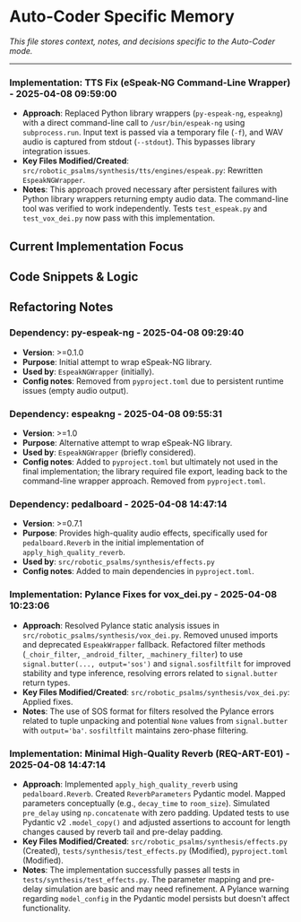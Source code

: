# Auto-Coder Specific Memory

*This file stores context, notes, and decisions specific to the Auto-Coder mode.*

---



### Implementation: TTS Fix (eSpeak-NG Command-Line Wrapper) - 2025-04-08 09:59:00
- **Approach**: Replaced Python library wrappers (`py-espeak-ng`, `espeakng`) with a direct command-line call to `/usr/bin/espeak-ng` using `subprocess.run`. Input text is passed via a temporary file (`-f`), and WAV audio is captured from stdout (`--stdout`). This bypasses library integration issues.
- **Key Files Modified/Created**: `src/robotic_psalms/synthesis/tts/engines/espeak.py`: Rewritten `EspeakNGWrapper`.
- **Notes**: This approach proved necessary after persistent failures with Python library wrappers returning empty audio data. The command-line tool was verified to work independently. Tests `test_espeak.py` and `test_vox_dei.py` now pass with this implementation.
## Current Implementation Focus
<!-- Describe the code being worked on -->

## Code Snippets & Logic
<!-- Store relevant code blocks or logic notes -->

## Refactoring Notes
<!-- Track potential refactoring opportunities -->


### Dependency: py-espeak-ng - 2025-04-08 09:29:40
- **Version**: >=0.1.0
- **Purpose**: Initial attempt to wrap eSpeak-NG library.
- **Used by**: `EspeakNGWrapper` (initially).
- **Config notes**: Removed from `pyproject.toml` due to persistent runtime issues (empty audio output).


### Dependency: espeakng - 2025-04-08 09:55:31
- **Version**: >=1.0
- **Purpose**: Alternative attempt to wrap eSpeak-NG library.
- **Used by**: `EspeakNGWrapper` (briefly considered).
- **Config notes**: Added to `pyproject.toml` but ultimately not used in the final implementation; the library required file export, leading back to the command-line wrapper approach. Removed from `pyproject.toml`.



### Dependency: pedalboard - 2025-04-08 14:47:14
- **Version**: >=0.7.1
- **Purpose**: Provides high-quality audio effects, specifically used for `pedalboard.Reverb` in the initial implementation of `apply_high_quality_reverb`.
- **Used by**: `src/robotic_psalms/synthesis/effects.py`
- **Config notes**: Added to main dependencies in `pyproject.toml`.

### Implementation: Pylance Fixes for vox_dei.py - 2025-04-08 10:23:06
- **Approach**: Resolved Pylance static analysis issues in `src/robotic_psalms/synthesis/vox_dei.py`. Removed unused imports and deprecated `EspeakWrapper` fallback. Refactored filter methods (`_choir_filter`, `_android_filter`, `_machinery_filter`) to use `signal.butter(..., output='sos')` and `signal.sosfiltfilt` for improved stability and type inference, resolving errors related to `signal.butter` return types.
- **Key Files Modified/Created**: `src/robotic_psalms/synthesis/vox_dei.py`: Applied fixes.
- **Notes**: The use of SOS format for filters resolved the Pylance errors related to tuple unpacking and potential `None` values from `signal.butter` with `output='ba'`. `sosfiltfilt` maintains zero-phase filtering.


### Implementation: Minimal High-Quality Reverb (REQ-ART-E01) - 2025-04-08 14:47:14
- **Approach**: Implemented `apply_high_quality_reverb` using `pedalboard.Reverb`. Created `ReverbParameters` Pydantic model. Mapped parameters conceptually (e.g., `decay_time` to `room_size`). Simulated `pre_delay` using `np.concatenate` with zero padding. Updated tests to use Pydantic v2 `.model_copy()` and adjusted assertions to account for length changes caused by reverb tail and pre-delay padding.
- **Key Files Modified/Created**: `src/robotic_psalms/synthesis/effects.py` (Created), `tests/synthesis/test_effects.py` (Modified), `pyproject.toml` (Modified).
- **Notes**: The implementation successfully passes all tests in `tests/synthesis/test_effects.py`. The parameter mapping and pre-delay simulation are basic and may need refinement. A Pylance warning regarding `model_config` in the Pydantic model persists but doesn't affect functionality.